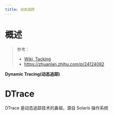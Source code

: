 ```yaml
---
title: 动态追踪
---
```


# 概述

> 参考：
>
> - [Wiki, Tacking](<https://en.wikipedia.org/wiki/Tracing_(software)>)
> - <https://zhuanlan.zhihu.com/p/24124082>

**Dynamic Tracing(动态追踪)**

# DTrace

DTrace 是动态追踪技术的鼻祖，源自 Solaris 操作系统

